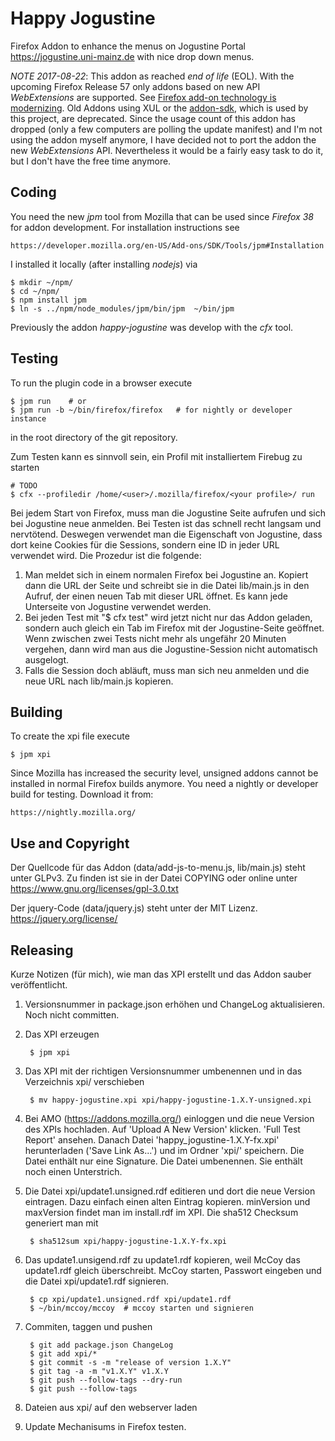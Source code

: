 
Happy Jogustine
===============

Firefox Addon to enhance the menus on Jogustine Portal
https://jogustine.uni-mainz.de with nice drop down menus.

*NOTE 2017-08-22*: This addon as reached *end of life* (EOL). With the upcoming
Firefox Release 57 only addons based on new API  *WebExtensions* are supported.
See [Firefox add-on technology is modernizing][webex].  Old Addons using XUL or
the [addon-sdk][addon-sdk], which is used by this project, are deprecated.
Since the usage count of this addon has dropped (only a few computers are
polling the update manifest) and I'm not using the addon myself anymore, I have
decided not to port the addon the new *WebExtensions* API. Nevertheless it
would be a fairly easy task to do it, but I don't have the free time anymore.

[webex]: https://support.mozilla.org/en-US/kb/firefox-add-technology-modernizing?as=u&utm_source=inproduct
[addon-sdk]: https://developer.mozilla.org/en-US/Add-ons/SDK


Coding
------

You need the new *jpm* tool from Mozilla that can be used since *Firefox 38*
for addon development. For installation instructions see

    https://developer.mozilla.org/en-US/Add-ons/SDK/Tools/jpm#Installation

I installed it locally (after installing *nodejs*) via

    $ mkdir ~/npm/
    $ cd ~/npm/
    $ npm install jpm
    $ ln -s ../npm/node_modules/jpm/bin/jpm  ~/bin/jpm

Previously the addon *happy-jogustine* was develop with the *cfx* tool.


Testing
-------

To run the plugin code in a browser execute

    $ jpm run    # or
    $ jpm run -b ~/bin/firefox/firefox   # for nightly or developer instance

in the root directory of the git repository.

Zum Testen kann es sinnvoll sein, ein Profil mit installiertem
Firebug zu starten

    # TODO
    $ cfx --profiledir /home/<user>/.mozilla/firefox/<your profile>/ run

Bei jedem Start von Firefox, muss man die Jogustine Seite aufrufen und sich bei
Jogustine neue anmelden. Bei Testen ist das schnell recht langsam und
nervtötend. Deswegen verwendet man die Eigenschaft von Jogustine, dass dort
keine Cookies für die Sessions, sondern eine ID in jeder URL verwendet wird.
Die Prozedur ist die folgende:

1. Man meldet sich in einem normalen Firefox bei Jogustine an.
   Kopiert dann die URL der Seite und schreibt sie in die Datei lib/main.js
   in den Aufruf, der einen neuen Tab mit dieser URL öffnet. Es kann jede
   Unterseite von Jogustine verwendet werden.
2. Bei jeden Test mit "$ cfx test" wird jetzt nicht nur das Addon geladen,
   sondern auch gleich ein Tab im Firefox mit der Jogustine-Seite geöffnet.
   Wenn zwischen zwei Tests nicht mehr als ungefähr 20 Minuten vergehen,
   dann wird man aus die Jogustine-Session nicht automatisch ausgelogt.
3. Falls die Session doch abläuft, muss man sich neu anmelden und die neue URL
   nach lib/main.js kopieren.


Building
--------

To create the xpi file execute

    $ jpm xpi

Since Mozilla has increased the security level, unsigned addons cannot be
installed in normal Firefox builds anymore. You need a nightly or developer
build for testing. Download it from:

    https://nightly.mozilla.org/


Use and Copyright
-----------------

Der Quellcode für das Addon (data/add-js-to-menu.js, lib/main.js) steht unter
GLPv3. Zu finden ist sie in der Datei COPYING oder online unter
https://www.gnu.org/licenses/gpl-3.0.txt

Der jquery-Code (data/jquery.js) steht unter der MIT Lizenz.
https://jquery.org/license/


Releasing
---------

Kurze Notizen (für mich), wie man das XPI erstellt und das Addon sauber
veröffentlicht.

1. Versionsnummer in package.json erhöhen und ChangeLog aktualisieren.  Noch
   nicht committen.

2. Das XPI erzeugen

        $ jpm xpi

3. Das XPI mit der richtigen Versionsnummer umbenennen und in das
   Verzeichnis xpi/ verschieben

        $ mv happy-jogustine.xpi xpi/happy-jogustine-1.X.Y-unsigned.xpi

4. Bei AMO (https://addons.mozilla.org/) einloggen und die neue Version
   des XPIs hochladen. Auf 'Upload A New Version' klicken. 'Full Test Report'
   ansehen.  Danach Datei 'happy_jogustine-1.X.Y-fx.xpi' herunterladen ('Save
   Link As...') und im Ordner 'xpi/' speichern. Die Datei enthält nur eine
   Signature.  Die Datei umbenennen. Sie enthält noch einen Unterstrich.

5. Die Datei xpi/update1.unsigned.rdf editieren und dort die neue Version
   eintragen. Dazu einfach einen alten Eintrag kopieren. minVersion und
   maxVersion findet man im install.rdf im XPI. Die sha512 Checksum generiert
   man mit

        $ sha512sum xpi/happy-jogustine-1.X.Y-fx.xpi

6. Das update1.unsigend.rdf zu update1.rdf kopieren, weil McCoy das update1.rdf
   gleich überschreibt. McCoy starten, Passwort eingeben und die Datei
   xpi/update1.rdf signieren.

        $ cp xpi/update1.unsigned.rdf xpi/update1.rdf
        $ ~/bin/mccoy/mccoy  # mccoy starten und signieren

7. Commiten, taggen und pushen

        $ git add package.json ChangeLog
        $ git add xpi/*
        $ git commit -s -m "release of version 1.X.Y"
        $ git tag -a -m "v1.X.Y" v1.X.Y
        $ git push --follow-tags --dry-run
        $ git push --follow-tags

8. Dateien aus xpi/ auf den webserver laden

9. Update Mechanisums in Firefox testen.

